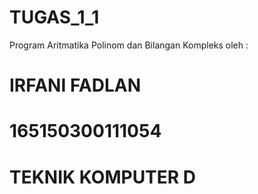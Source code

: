 # TUGAS_1_1
Program Aritmatika Polinom dan Bilangan Kompleks
oleh :
# IRFANI FADLAN
# 165150300111054
# TEKNIK KOMPUTER D
